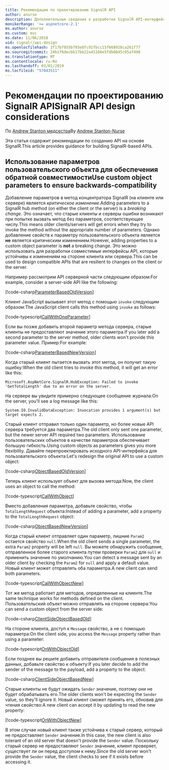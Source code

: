 ```yaml
---
title: Рекомендации по проектированию SignalR API
author: anurse
description: Дополнительные сведения о разработке SignalR API-интерфейсы для обеспечения совместимости между версиями приложения.
monikerRange: '>= aspnetcore-2.1'
ms.author: anurse
ms.custom: mvc
ms.date: 11/06/2018
uid: signalr/api-design
ms.openlocfilehash: 3f17bf055b793e8fc91fbcc15f668928ca261f77
ms.sourcegitcommit: 24b1f6decbb17bb22a45166e5fdb0845c65af498
ms.translationtype: MT
ms.contentlocale: ru-RU
ms.lasthandoff: 03/01/2019
ms.locfileid: "57043511"
---
```

# <a name="signalr-api-design-considerations"></a><span data-ttu-id="9791f-103">Рекомендации по проектированию SignalR API</span><span class="sxs-lookup"><span data-stu-id="9791f-103">SignalR API design considerations</span></span>

<span data-ttu-id="9791f-104">По [Andrew Stanton медсестра](https://twitter.com/anurse)</span><span class="sxs-lookup"><span data-stu-id="9791f-104">By [Andrew Stanton-Nurse](https://twitter.com/anurse)</span></span>

<span data-ttu-id="9791f-105">Эта статья содержит рекомендации по созданию API на основе SignalR.</span><span class="sxs-lookup"><span data-stu-id="9791f-105">This article provides guidance for building SignalR-based APIs.</span></span>

## <a name="use-custom-object-parameters-to-ensure-backwards-compatibility"></a><span data-ttu-id="9791f-106">Использование параметров пользовательского объекта для обеспечения обратной совместимости</span><span class="sxs-lookup"><span data-stu-id="9791f-106">Use custom object parameters to ensure backwards-compatibility</span></span>

<span data-ttu-id="9791f-107">Добавление параметров в метод концентратора SignalR (на клиенте или сервере) является *критическое изменение*.</span><span class="sxs-lookup"><span data-stu-id="9791f-107">Adding parameters to a SignalR hub method (on either the client or the server) is a *breaking change*.</span></span> <span data-ttu-id="9791f-108">Это означает, что старые клиенты и серверы ошибки возникают при попытке вызвать метод без параметров, соответствующее числу.</span><span class="sxs-lookup"><span data-stu-id="9791f-108">This means older clients/servers will get errors when they try to invoke the method without the appropriate number of parameters.</span></span> <span data-ttu-id="9791f-109">Однако добавление свойств к параметру пользовательского объекта является **не** является критическим изменением.</span><span class="sxs-lookup"><span data-stu-id="9791f-109">However, adding properties to a custom object parameter is **not** a breaking change.</span></span> <span data-ttu-id="9791f-110">Это можно использовать для разработки совместимые интерфейсы API, которые устойчивы к изменениям на стороне клиента или сервера.</span><span class="sxs-lookup"><span data-stu-id="9791f-110">This can be used to design compatible APIs that are resilient to changes on the client or the server.</span></span>

<span data-ttu-id="9791f-111">Например рассмотрим API серверной части следующим образом:</span><span class="sxs-lookup"><span data-stu-id="9791f-111">For example, consider a server-side API like the following:</span></span>

[!code-csharp[ParameterBasedOldVersion](api-design/sample/Samples.cs?name=ParameterBasedOldVersion)]

<span data-ttu-id="9791f-112">Клиент JavaScript вызывает этот метод с помощью `invoke` следующим образом:</span><span class="sxs-lookup"><span data-stu-id="9791f-112">The JavaScript client calls this method using `invoke` as follows:</span></span>

[!code-typescript[CallWithOneParameter](api-design/sample/Samples.ts?name=CallWithOneParameter)]

<span data-ttu-id="9791f-113">Если вы позже добавить второй параметр метода сервера, старые клиенты не предоставляют значение этого параметра.</span><span class="sxs-lookup"><span data-stu-id="9791f-113">If you later add a second parameter to the server method, older clients won't provide this parameter value.</span></span> <span data-ttu-id="9791f-114">Пример:</span><span class="sxs-lookup"><span data-stu-id="9791f-114">For example:</span></span>

[!code-csharp[ParameterBasedNewVersion](api-design/sample/Samples.cs?name=ParameterBasedNewVersion)]

<span data-ttu-id="9791f-115">Когда старый клиент пытается вызвать этот метод, он получит такую ошибку:</span><span class="sxs-lookup"><span data-stu-id="9791f-115">When the old client tries to invoke this method, it will get an error like this:</span></span>

```
Microsoft.AspNetCore.SignalR.HubException: Failed to invoke 'GetTotalLength' due to an error on the server.
```

<span data-ttu-id="9791f-116">На сервере вы увидите примерно следующее сообщение журнала:</span><span class="sxs-lookup"><span data-stu-id="9791f-116">On the server, you'll see a log message like this:</span></span>

```
System.IO.InvalidDataException: Invocation provides 1 argument(s) but target expects 2.
```

<span data-ttu-id="9791f-117">Старый клиент отправил только один параметр, но более новые API сервера требуется два параметра.</span><span class="sxs-lookup"><span data-stu-id="9791f-117">The old client only sent one parameter, but the newer server API required two parameters.</span></span> <span data-ttu-id="9791f-118">Использование пользовательских объектов в качестве параметров обеспечивает большую гибкость.</span><span class="sxs-lookup"><span data-stu-id="9791f-118">Using custom objects as parameters gives you more flexibility.</span></span> <span data-ttu-id="9791f-119">Давайте перепроектировать исходного API-интерфейса для пользовательского объекта:</span><span class="sxs-lookup"><span data-stu-id="9791f-119">Let's redesign the original API to use a custom object:</span></span>

[!code-csharp[ObjectBasedOldVersion](api-design/sample/Samples.cs?name=ObjectBasedOldVersion)]

<span data-ttu-id="9791f-120">Теперь клиент использует объект для вызова метода:</span><span class="sxs-lookup"><span data-stu-id="9791f-120">Now, the client uses an object to call the method:</span></span>

[!code-typescript[CallWithObject](api-design/sample/Samples.ts?name=CallWithObject)]

<span data-ttu-id="9791f-121">Вместо добавления параметра, добавьте свойство, чтобы `TotalLengthRequest` объекта:</span><span class="sxs-lookup"><span data-stu-id="9791f-121">Instead of adding a parameter, add a property to the `TotalLengthRequest` object:</span></span>

[!code-csharp[ObjectBasedNewVersion](api-design/sample/Samples.cs?name=ObjectBasedNewVersion&highlight=4,9-13)]

<span data-ttu-id="9791f-122">Когда старый клиент отправляет один параметр, лишние `Param2` остается свойство `null`.</span><span class="sxs-lookup"><span data-stu-id="9791f-122">When the old client sends a single parameter, the extra `Param2` property will be left `null`.</span></span> <span data-ttu-id="9791f-123">Вы можете обнаружить сообщение, отправленное более старого клиента путем проверки `Param2` для `null` и применить значение по умолчанию.</span><span class="sxs-lookup"><span data-stu-id="9791f-123">You can detect a message sent by an older client by checking the `Param2` for `null` and apply a default value.</span></span> <span data-ttu-id="9791f-124">Новый клиент может отправлять оба параметра.</span><span class="sxs-lookup"><span data-stu-id="9791f-124">A new client can send both parameters.</span></span>

[!code-typescript[CallWithObjectNew](api-design/sample/Samples.ts?name=CallWithObjectNew)]

<span data-ttu-id="9791f-125">Тот же метод работает для методов, определенные на клиенте.</span><span class="sxs-lookup"><span data-stu-id="9791f-125">The same technique works for methods defined on the client.</span></span> <span data-ttu-id="9791f-126">Пользовательский объект можно отправлять на стороне сервера:</span><span class="sxs-lookup"><span data-stu-id="9791f-126">You can send a custom object from the server side:</span></span>

[!code-csharp[ClientSideObjectBasedOld](api-design/sample/Samples.cs?name=ClientSideObjectBasedOld)]

<span data-ttu-id="9791f-127">На стороне клиента, доступ к `Message` свойство, а не с помощью параметра:</span><span class="sxs-lookup"><span data-stu-id="9791f-127">On the client side, you access the `Message` property rather than using a parameter:</span></span>

[!code-typescript[OnWithObjectOld](api-design/sample/Samples.ts?name=OnWithObjectOld)]

<span data-ttu-id="9791f-128">Если позднее вы решите добавить отправителя сообщения в полезных данных, добавьте свойство к объекту:</span><span class="sxs-lookup"><span data-stu-id="9791f-128">If you later decide to add the sender of the message to the payload, add a property to the object:</span></span>

[!code-csharp[ClientSideObjectBasedNew](api-design/sample/Samples.cs?name=ClientSideObjectBasedNew&highlight=5)]

<span data-ttu-id="9791f-129">Старые клиенты не будут ожидать `Sender` значение, поэтому они не будет обрабатывать его.</span><span class="sxs-lookup"><span data-stu-id="9791f-129">The older clients won't be expecting the `Sender` value, so they'll ignore it.</span></span> <span data-ttu-id="9791f-130">Новый клиент сможет принять его, обновив для чтения свойство:</span><span class="sxs-lookup"><span data-stu-id="9791f-130">A new client can accept it by updating to read the new property:</span></span>

[!code-typescript[OnWithObjectNew](api-design/sample/Samples.ts?name=OnWithObjectNew&highlight=2-5)]

<span data-ttu-id="9791f-131">В этом случае новый клиент также устойчива к старый сервер, который не предоставляет `Sender` значение.</span><span class="sxs-lookup"><span data-stu-id="9791f-131">In this case, the new client is also tolerant of an old server that doesn't provide the `Sender` value.</span></span> <span data-ttu-id="9791f-132">Поскольку старый сервер не предоставляют `Sender` значение, клиент проверяет, существует ли он перед доступом к нему.</span><span class="sxs-lookup"><span data-stu-id="9791f-132">Since the old server won't provide the `Sender` value, the client checks to see if it exists before accessing it.</span></span>
